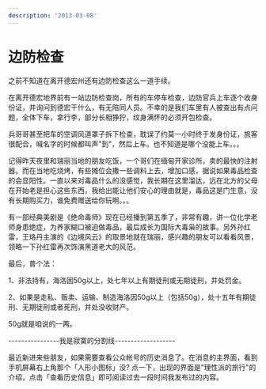 ```yaml
---
description: '2013-03-08'
---
```


# 边防检查

之前不知道在离开德宏州还有边防检查这么一道手续。

在离开德宏地界前有一站边防检查岗，所有的车停车检查，边防官兵上车逐个收身份证，并询问到德宏干什么，有无陪同人员。不幸的是我们车里有人被查出有点问题，全体下车，拿行李，部分长相狰狞，纹身满怀的必须开包检查。

兵哥哥甚至把车的空调风道罩子拆下检查，耽误了约莫一小时终于发身份证，旅客很配合，喊名字的时候都叫声"到"，然后上车。也不知道是哪个没能上车。。。

记得昨天夜里和瑞丽当地的朋友吃饭，一个哥们在缅甸开家诊所，卖的最快的注射器。而在当地吃烧烤，有些摊位会撒一些调料上去，增加口感，据说如果毒品检查的会显阳性。一直以来对毒品什么的没感觉，我长期在这里溜达，远在北方的父母在开始老是担心这些东西，我给出能让他们安心的理由就是，毒品这是门生意，没有长期购买力，谁免费赠送给你玩啊。。。

有一部经典美剧是《绝命毒师》现在已经播到第五季了，非常有趣，讲一位化学老师身患绝症，为养家糊口被迫做毒品，最后成长为国际大毒枭的故事。另外孙红雷，王珞丹主演的《边境风云》的取景地就在瑞丽，感兴趣的朋友可以看看风景，领略一下孙红雷再次饰演黑道老大的风范。

最后，普个法：

1、非法持有，海洛因50g以上，处七年以上有期徒刑或无期徒刑，并处罚金。

2、如果是走私、贩卖、运输、制造海洛因50g以上（包括50g），处十五年有期徒刑、无期徒刑或者死刑，并处没收财产。

50g就是咱说的一两。

----------------我是寂寞的分割线-------------------

最近新进来些朋友，如果需要查看公众帐号的历史消息了。在消息的主界面，看到手机屏幕右上角那个「人形小图标」没? 点一下，出现的界面是"理性派的旅行"的介绍，点击「查看历史信息」即可阅读过去一段时间我发布过的内容。

